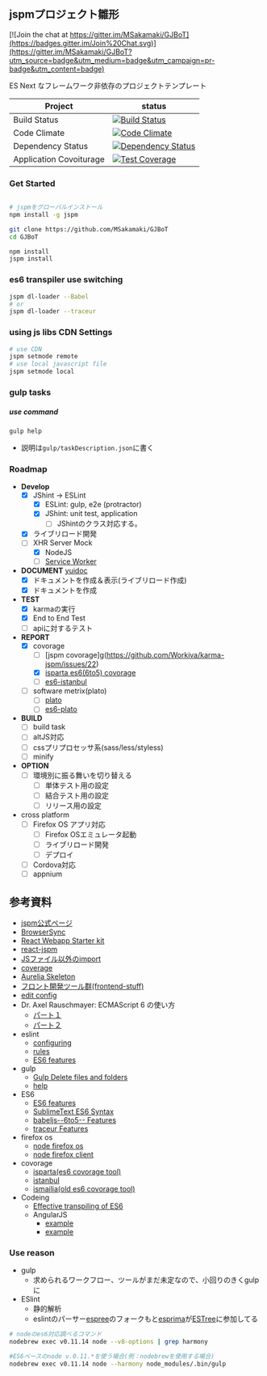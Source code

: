 jspmプロジェクト雛形
----

[![Join the chat at https://gitter.im/MSakamaki/GJBoT](https://badges.gitter.im/Join%20Chat.svg)](https://gitter.im/MSakamaki/GJBoT?utm_source=badge&utm_medium=badge&utm_campaign=pr-badge&utm_content=badge)

ES Next なフレームワーク非依存のプロジェクトテンプレート

| Project | status |
| ------ | ------ |
| Build Status |[![Build Status](https://travis-ci.org/MSakamaki/GJBoT.svg)](https://travis-ci.org/MSakamaki/GJBoT)|
| Code Climate |[![Code Climate](https://codeclimate.com/github/MSakamaki/GJBoT/badges/gpa.svg)](https://codeclimate.com/github/MSakamaki/GJBoT)|
| Dependency Status |[![Dependency Status](https://gemnasium.com/MSakamaki/GJBoT.svg)](https://gemnasium.com/MSakamaki/GJBoT)|
| Application Covoiturage |[![Test Coverage](https://codeclimate.com/github/MSakamaki/GJBoT/badges/coverage.svg)](https://codeclimate.com/github/MSakamaki/GJBoT)|

### Get Started

```sh

# jspmをグローバルインストール
npm install -g jspm

git clone https://github.com/MSakamaki/GJBoT
cd GJBoT

npm install
jspm install

```

### es6 transpiler use switching

```sh
jspm dl-loader --Babel
# or
jspm dl-loader --traceur
```

### using js libs CDN Settings

```sh
# use CDN
jspm setmode remote
# use local javascript file
jspm setmode local
```

### gulp tasks

##### use command

```sh
gulp help
```
 + 説明は`gulp/taskDescription.json`に書く

### Roadmap

 + **Develop**
    + [x] JShint -> ESLint
      + [x] ESLint: gulp, e2e (protractor)
      + [x] JShint: unit test, application
        + [ ] JShintのクラス対応する。
    + [x] ライブリロード開発
    + [ ] XHR Server Mock
      + [x] NodeJS
      + [ ] [Service Worker](https://github.com/slightlyoff/ServiceWorker)
 + **DOCUMENT** [yuidoc](http://yui.github.io/yuidoc/)
    + [x] ドキュメントを作成＆表示(ライブリロード作成)
    + [x] ドキュメントを作成
 + **TEST**
    + [x] karmaの実行
    + [x] End to End Test
    + [ ] apiに対するテスト
 + **REPORT**
    + [x] covorage
      + [ ] [jspm covorage]g(https://github.com/Workiva/karma-jspm/issues/22)
      + [x] [isparta es6(6to5) covorage](https://github.com/douglasduteil/isparta)
      + [ ] [es6-istanbul](https://github.com/peterkc/es6-istanbul)
    + [ ] software metrix(plato)
      + [ ] [plato](https://github.com/es-analysis/plato/issues/127)
      + [ ] [es6-plato](https://github.com/peterkc/es6-plato)
 + **BUILD**
    + [ ] build task
    + [ ] altJS対応
    + [ ] cssプリプロセッサ系(sass/less/styless)
    + [ ] minify
 + **OPTION**
   + [ ] 環境別に振る舞いを切り替える
     + [ ] 単体テスト用の設定
     + [ ] 結合テスト用の設定
     + [ ] リリース用の設定
 + cross platform
   + [ ] Firefox OS アプリ対応
     + [ ] Firefox OSエミュレータ起動
     + [ ] ライブリロード開発
     + [ ] デプロイ
   + [ ] Cordova対応
   + [ ] appnium

## 参考資料

 + [jspm公式ページ](http://jspm.io/)
 + [BrowserSync](http://www.browsersync.io/)
 + [React Webapp Starter kit](https://github.com/kriasoft/react-starter-kit)
 + [react-jspm](https://github.com/tinkertrain/jspm-react)
 + [JSファイル以外のimport](https://github.com/systemjs/systemjs)
 + [coverage](https://github.com/Workiva/karma-jspm/issues/22)
 + [Aurelia Skeleton](https://github.com/aurelia/skeleton-navigation)
 + [フロント開発ツール群(frontend-stuff)](https://github.com/moklick/frontend-stuff)
 + [edit config](http://editorconfig.org/)
 + Dr. Axel Rauschmayer: ECMAScript 6 の使い方
   + [パート１](https://www.youtube.com/watch?v=Fg3bEZIcnUw)
   + [パート２](https://www.youtube.com/watch?v=Vhhq1WpzsnM)
 + eslint
   + [configuring](http://eslint.org/docs/configuring/)
   + [rules](http://eslint.org/docs/rules/)
   + [ES6 features](https://github.com/eslint/espree/issues/10)
 + gulp
   + [Gulp Delete files and folders](https://github.com/gulpjs/gulp/blob/master/docs/recipes/delete-files-folder.md)
   + [help](https://www.npmjs.com/package/gulp-help)
 + ES6
   + [ES6 features](https://github.com/lukehoban/es6features)
   + [SublimeText ES6 Syntax](https://packagecontrol.io/packages/JavaScriptNext%20-%20ES6%20Syntax)
   + [babeljs--6to5-- Features](https://babeljs.io/docs/learn-es6/)
   + [traceur Features](https://github.com/google/traceur-compiler/wiki/LanguageFeatures)
 + firefox os
   + [node firefox os](http://nicola.github.io/node-fxos/)
   + [node firefox client](https://github.com/harthur/firefox-client)
 + covorage
   + [isparta(es6 covorage tool)](https://github.com/douglasduteil/isparta)
   + [istanbul](https://github.com/gotwarlost/istanbul)
   + [ismailia(old es6 covorage tool)](https://github.com/Spote/ismailia)
 + Codeing
   + [Effective transpiling of ES6](https://gist.github.com/rauchg/93d8b831e286bcb30d84)
   + AngularJS
     + [example](http://www.devbattles.com/en/sand/post-784-Writing+AngularJS+Apps+Using+ES6)
     + [example](http://cameronjroe.com/code/http-status-codes/?utm_content=buffer98778&utm_medium=social&utm_source=twitter.com&utm_campaign=buffer)

### Use reason

 + gulp
   + 求められるワークフロー、ツールがまだ未定なので、小回りのきくgulpに
 + ESlint
   + 静的解析
   + eslintのパーサー[espree](https://github.com/eslint/espree)のフォークもと[esprima](https://github.com/jquery/esprima)が[ESTree](https://github.com/estree/estree)に参加してる

```sh
# nodeのes6対応調べるコマンド
nodebrew exec v0.11.14 node --v8-options | grep harmony

#ES6ベースのnode v.0.11.*を使う場合(例：nodebrewを使用する場合)
nodebrew exec v0.11.14 node --harmony node_modules/.bin/gulp
```